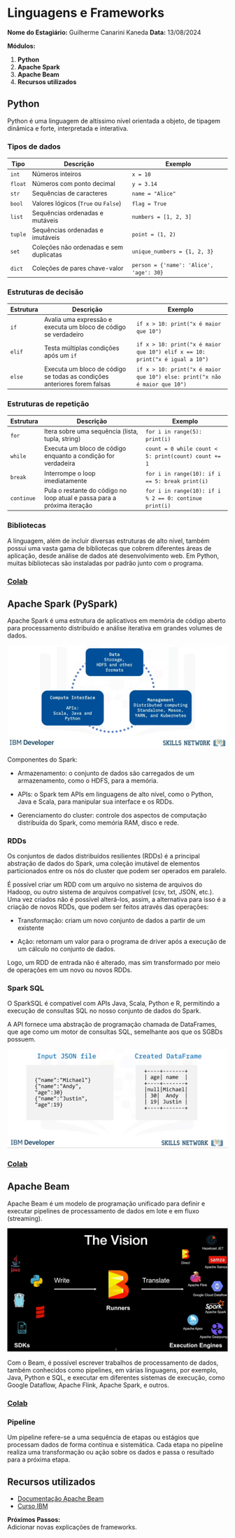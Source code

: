 # Linguagens e Frameworks

**Nome do Estagiário:** Guilherme Canarini Kaneda
**Data:** 13/08/2024

**Módulos:**  
1. **Python**
2. **Apache Spark**
3. **Apache Beam**
4. **Recursos utilizados** 

## Python
Python é uma linguagem de altíssimo nível orientada a objeto, de tipagem dinâmica e forte, interpretada e interativa.

### Tipos de dados
| Tipo        | Descrição                                         | Exemplo                   |
|-------------|---------------------------------------------------|---------------------------|
| `int`        | Números inteiros                                  | `x = 10`                  |
| `float`      | Números com ponto decimal                         | `y = 3.14`                |
| `str`        | Sequências de caracteres                          | `name = "Alice"`          |
| `bool`       | Valores lógicos (`True` ou `False`)               | `flag = True`             |
| `list`       | Sequências ordenadas e mutáveis                   | `numbers = [1, 2, 3]`     |
| `tuple`      | Sequências ordenadas e imutáveis                  | `point = (1, 2)`          |
| `set`        | Coleções não ordenadas e sem duplicatas           | `unique_numbers = {1, 2, 3}` |
| `dict`       | Coleções de pares chave-valor                      | `person = {'name': 'Alice', 'age': 30}` |

### Estruturas de decisão
| Estrutura    | Descrição                                         | Exemplo                                               |
|--------------|---------------------------------------------------|-------------------------------------------------------|
| `if`         | Avalia uma expressão e executa um bloco de código se verdadeiro | ```if x > 10: print("x é maior que 10") ``` |
| `elif`       | Testa múltiplas condições após um `if`           | ```if x > 10: print("x é maior que 10") elif x == 10: print("x é igual a 10") ``` |
| `else`       | Executa um bloco de código se todas as condições anteriores forem falsas | ```if x > 10: print("x é maior que 10") else: print("x não é maior que 10") ``` |

### Estruturas de repetição 
| Estrutura    | Descrição                                         | Exemplo                                               |
|--------------|---------------------------------------------------|-------------------------------------------------------|
| `for`        | Itera sobre uma sequência (lista, tupla, string) | ```for i in range(5): print(i) ```             |
| `while`      | Executa um bloco de código enquanto a condição for verdadeira | ```count = 0 while count < 5: print(count) count += 1 ``` |
| `break`      | Interrompe o loop imediatamente                    | ```for i in range(10): if i == 5: break print(i) ``` |
| `continue`   | Pula o restante do código no loop atual e passa para a próxima iteração | ```for i in range(10): if i % 2 == 0: continue print(i) ``` |


### Bibliotecas
A linguagem, além de incluir diversas estruturas de alto nível, também possui uma vasta gama de bibliotecas que cobrem diferentes áreas de aplicação, desde análise de dados até desenvolvimento web. Em Python, muitas bibliotecas são instaladas por padrão junto com o programa.

### [Colab](https://colab.research.google.com/drive/1mW2bdzEQZQk52Pp2KoC9Kk-3efthnZB0?usp=sharing)


## Apache Spark (PySpark)
Apache Spark é uma estrutura de aplicativos em memória de código aberto para processamento distribuído e análise iterativa em grandes volumes de dados.

![Apache Spark](images/pySpark.png)

Componentes do Spark: 

- Armazenamento: o conjunto de dados são carregados de um armazenamento, como o HDFS, para a memória. 

- APIs: o Spark tem APIs em linguagens de alto nível, como o Python, Java e Scala, para manipular sua interface e os RDDs. 

- Gerenciamento do cluster: controle dos aspectos de computação distribuída do Spark, como memória RAM, disco e rede. 

### RDDs  

Os conjuntos de dados distribuídos resilientes (RDDs) é a principal abstração de dados do Spark, uma coleção imutável de elementos particionados entre os nós do cluster que podem ser operados em paralelo.  

É possível criar um RDD com um arquivo no sistema de arquivos do Hadoop, ou outro sistema de arquivos compatível (csv, txt, JSON, etc.). Uma vez criados não é possível alterá-los, assim, a alternativa para isso é a criação de novos RDDs, que podem ser feitos através das operações: 

- Transformação: criam um novo conjunto de dados a partir de um existente 

- Ação: retornam um valor para o programa de driver após a execução de um cálculo no conjunto de dados. 

Logo, um RDD de entrada não é alterado, mas sim transformado por meio de operações em um novo ou novos RDDs. 

### Spark SQL 

O SparkSQL é compatível com APIs Java, Scala, Python e R, permitindo a execução de consultas SQL no nosso conjunto de dados do Spark. 

A API fornece uma abstração de programação chamada de DataFrames, que age como um motor de consultas SQL, semelhante aos que os SGBDs possuem. 

![Spark SQL](images/sparkSQL.png)

### [Colab](https://colab.research.google.com/drive/1y56fdCfiP21gEvAuqgg48_5UIF-Vf4d0?usp=sharing)

## Apache Beam

Apache Beam é um modelo de programação unificado para definir e executar pipelines de processamento de dados em lote e em fluxo (streaming). 

![Apache Beam](images/apacheBeam.png)

Com o Beam, é possível escrever trabalhos de processamento de dados, também conhecidos como pipelines, em várias linguagens, por exemplo, Java, Python e SQL, e executar em diferentes sistemas de execução, como Google Dataflow, Apache Flink, Apache Spark, e outros.

### [Colab](https://colab.research.google.com/drive/1v-WpUqJn6fxZqgapBZ41w8s1muadJyFx?usp=sharing)

### Pipeline

Um pipeline refere-se a uma sequência de etapas ou estágios que processam dados de forma contínua e sistemática. Cada etapa no pipeline realiza uma transformação ou ação sobre os dados e passa o resultado para a próxima etapa.


## Recursos utilizados
- [Documentação Apache Beam](https://beam.apache.org/documentation/transforms/python/aggregation/sample/)
- [Curso IBM](https://www.coursera.org/learn/introduction-to-big-data-with-spark-hadoop?courseSlug=introduction-to-big-data-with-spark-hadoop)

**Próximos Passos:**  
Adicionar novas explicações de frameworks.
